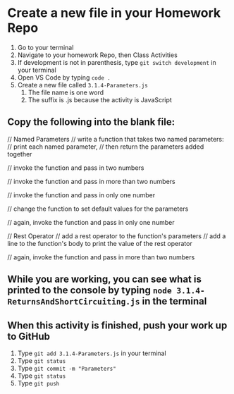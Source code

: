 # Create a new file in your Homework Repo

1. Go to your terminal
2. Navigate to your homework Repo, then Class Activities
3. If development is not in parenthesis, type `git switch development` in your terminal
4. Open VS Code by typing `code .`
5. Create a new file called `3.1.4-Parameters.js`
    1. The file name is one word
    2. The suffix is .js because the activity is JavaScript

## Copy the following into the blank file:

// Named Parameters
// write a function that takes two named parameters:
// print each named parameter,
// then return the parameters added together

// invoke the function and pass in two numbers

// invoke the function and pass in more than two numbers

// invoke the function and pass in only one number

// change the function to set default values for the parameters

// again, invoke the function and pass in only one number

// Rest Operator
// add a rest operator to the function's parameters
// add a line to the function's body to print the value of the rest operator

// again, invoke the function and pass in more than two numbers

## While you are working, you can see what is printed to the console by typing `node 3.1.4-ReturnsAndShortCircuiting.js` in the terminal

## When this activity is finished, push your work up to GitHub

1. Type `git add 3.1.4-Parameters.js` in your terminal
2. Type `git status`
3. Type `git commit -m "Parameters"`
4. Type `git status`
5. Type `git push`
